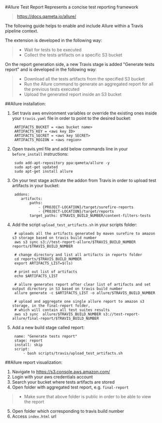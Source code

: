 #Allure Test Report
Represents a concise test reporting framework
> https://docs.qameta.io/allure/

The following guide helps to enable and include Allure within a Travis pipeline context. 

The extension is developed in the following way:
> - Wait for tests to be executed
> - Collect the tests artifacts on a specific S3 bucket

On the report generation side, a new Travis stage is added "Generate tests report" and is developed in the following way:
> - Download all the tests artifacts from the specified S3 bucket
> - Run the Allure command to generate an aggregated report for all the previous tests executed
> - Upload the generated report inside an S3 bucket

##Allure installation:
1. Set travis aws environment variables or override the existing ones inside your `travis.yaml` file in order to point to the desired bucket:
   
        ARTIFACTS_BUCKET = <aws bucket name>
        ARTIFACTS_KEY = <aws key ID>
        ARTIFACTS_SECRET = <aws key SECRET>
        ARTIFACTS_REGION = <aws region>

2. Open travis.yml file and add below commands line in your `before_install` instructions:
   
        sudo add-apt-repository ppa:qameta/allure -y
        sudo apt-get updated
        sudo apt-get install allure
   
3. On your test stage activate the addon from Travis in order to upload test artifacts in your bucket:
   
        addons:
           artifacts:
               paths:
                   - {PROJECT-LOCATION}/target/surefire-reports
                   - {PROJECT-LOCATION}/target/reports
               target_paths: $TRAVIS_BUILD_NUMBER/content-filters-tests

4. Add the script `upload_test_artifacts.sh` in your scripts folder:

        # uploads all the artifacts generated by maven surefire to amazon s3 storage based on travis build number
        aws s3 sync s3://test-report-allure/$TRAVIS_BUILD_NUMBER reports/$TRAVIS_BUILD_NUMBER
        
        # change directory and list all artifacts in reports folder
        cd reports/$TRAVIS_BUILD_NUMBER
        export ARTIFACTS_LIST=$(ls)
        
        # print out list of artifacts
        echo $ARTIFACTS_LIST
        
        # allure generates report after clear list of artifacts and set output directory in S3 based on travis build number
        allure generate -c $ARTIFACTS_LIST -o allure/$TRAVIS_BUILD_NUMBER
        
        # upload and aggregate one single allure report to amazon s3 storage, in the final-report folder,
        # which will contain all test suites results
        aws s3 sync  allure/$TRAVIS_BUILD_NUMBER s3://test-report-allure/final-report/$TRAVIS_BUILD_NUMBER


5. Add a new build stage called report:
   
        name: "Generate tests report"    
        stage: report    
        install: skip     
        script:         
            - bash scripts/travis/upload_test_artifacts.sh

##Allure report visualization:
1. Navigate to https://s3.console.aws.amazon.com/
2. Login with your aws credentials account
3. Search your bucket where tests artifacts are stored
4. Open folder with aggregated test report, e.g. `final-report`
> - Make sure that above folder is public in order to be able to view the report
5. Open folder which corresponding to travis build number
6. Access `index.html` url

